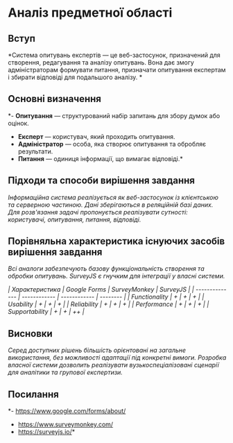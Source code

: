 # Аналіз предметної області

## Вступ

*Система опитувань експертів — це веб-застосунок, призначений для створення, редагування та аналізу опитувань. Вона дає змогу адміністраторам формувати питання, призначати опитування експертам і збирати відповіді для подальшого аналізу.
*

## Основні визначення

*- **Опитування** — структурований набір запитань для збору думок або оцінок.
- **Експерт** — користувач, який проходить опитування.
- **Адміністратор** — особа, яка створює опитування та обробляє результати.
- **Питання** — одиниця інформації, що вимагає відповіді.*

## Підходи та способи вирішення завдання

*Інформаційна система реалізується як веб-застосунок із клієнтською та серверною частиною. Дані зберігаються в реляційній базі даних. Для розв'язання задачі пропонується реалізувати сутності: користувачі, опитування, питання, відповіді.*

## Порівняльна характеристика існуючих засобів вирішення завдання

*Всі аналоги забезпечують базову функціональність створення та обробки опитувань. SurveyJS є гнучким для інтеграції у власні системи.*

 *| Характеристика | Google Forms | SurveyMonkey | SurveyJS |
| -------------- | ------------ | ------------ | -------- |
| Functionality  | +            | +            | +        |
| Usability      | +            | +            | +        |
| Reliability    | +            | +            | +        |
| Performance    | +            | +            | +        |
| Supportability | +            | +            | ++       |*

## Висновки

*Серед доступних рішень більшість орієнтовані на загальне використання, без можливості адаптації під конкретні вимоги. Розробка власної системи дозволить реалізувати вузькоспеціалізовані сценарії для аналітики та групової експертизи.*

## Посилання

*- https://www.google.com/forms/about/
- https://www.surveymonkey.com/
- https://surveyjs.io/*
